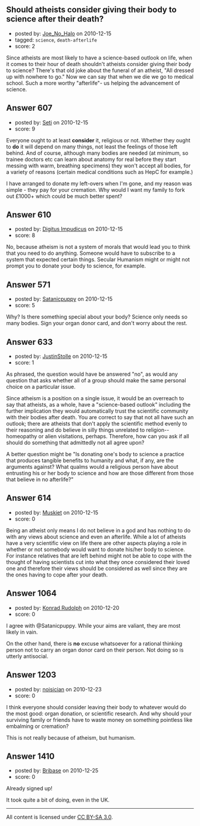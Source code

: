 ## Should atheists consider giving their body to science after their death?

- posted by: [Joe_No_Halo](https://stackexchange.com/users/-1/159-joe-no-halo) on 2010-12-15
- tagged: `science`, `death-afterlife`
- score: 2

Since atheists are most likely to have a science-based outlook on life, when it comes to their hour of death shouldn't atheists consider giving their body to science? There's that old joke about the funeral of an atheist, "All dressed up with nowhere to go." Now we can say that when we die we go to medical school. Such a more worthy "afterlife"- us helping the advancement of science.


## Answer 607

- posted by: [Seti](https://stackexchange.com/users/-1/247-seti) on 2010-12-15
- score: 9

Everyone ought to at least **consider** it, religious or not. Whether they ought to **do** it will depend on many things, not least the feelings of those left behind. And of course, although many bodies are needed (at minimum, so trainee doctors etc can learn about anatomy for real before they start messing with warm, breathing specimens) they won't accept all bodies, for a variety of reasons (certain medical conditions such as HepC for example.)

I have arranged to donate my left-overs when I'm gone, and my reason was simple - they pay for your cremation. Why would I want my family to fork out £1000+ which could be much better spent? 


## Answer 610

- posted by: [Digitus Impudicus](https://stackexchange.com/users/-1/99-digitus-impudicus) on 2010-12-15
- score: 8

No, because atheism is not a system of morals that would lead you to think that you need to do anything. Someone would have to subscribe to a system that expected certain things. Secular Humanism might or might not prompt you to donate your body to science, for example.


## Answer 571

- posted by: [Satanicpuppy](https://stackexchange.com/users/-1/169-satanicpuppy) on 2010-12-15
- score: 5

Why? Is there something special about your body? Science only needs so many bodies. Sign your organ donor card, and don't worry about the rest.


## Answer 633

- posted by: [JustinStolle](https://stackexchange.com/users/-1/232-justinstolle) on 2010-12-15
- score: 1

As phrased, the question would have be answered "no", as would any question that asks whether all of a group should make the same personal choice on a particular issue.

Since atheism is a position on a single issue, it would be an overreach to say that atheists, as a whole, have a "science-based outlook" including the further implication they would automatically trust the scientific community with their bodies after death. You are correct to say that not all have such an outlook; there are atheists that don't apply the scientific method evenly to their reasoning and do believe in silly things unrelated to religion--homeopathy or alien visitations, perhaps. Therefore, how can you ask if all should do something that admittedly not all agree upon?

A better question might be "Is donating one's body to science a practice that produces tangible benefits to humanity and what, if any, are the arguments against? What qualms would a religious person have about entrusting his or her body to science and how are those different from those that believe in no afterlife?"


## Answer 614

- posted by: [Muskiet](https://stackexchange.com/users/-1/252-muskiet) on 2010-12-15
- score: 0

Being an atheist only means I do not believe in a god and has nothing to do with any views about science and even an afterlife.
While a lot of atheists have a very scientific view on life there are other aspects playing a role in whether or not somebody would want to donate his/her body to science.
For instance relatives that are left behind might not be able to cope with the thought of having scientists cut into what they once considered their loved one and therefore their views should be considered as well since they are the ones having to cope after your death.


## Answer 1064

- posted by: [Konrad Rudolph](https://stackexchange.com/users/-1/82-konrad-rudolph) on 2010-12-20
- score: 0

I agree with @Satanicpuppy. While your aims are valiant, they are most likely in vain.

On the other hand, there is **no** excuse whatsoever for a rational thinking person not to carry an organ donor card on their person. Not doing so is utterly antisocial.


## Answer 1203

- posted by: [noisician](https://stackexchange.com/users/-1/90-noisician) on 2010-12-23
- score: 0

I think everyone should consider leaving their body to whatever would do the most good: organ donation, or scientific research. And why should your surviving family or friends have to waste money on something pointless like embalming or cremation?

This is not really because of atheism, but humanism.


## Answer 1410

- posted by: [Bribase](https://stackexchange.com/users/-1/496-bribase) on 2010-12-25
- score: 0

Already signed up!

It took quite a bit of doing, even in the UK.



---

All content is licensed under [CC BY-SA 3.0](https://creativecommons.org/licenses/by-sa/3.0/).
